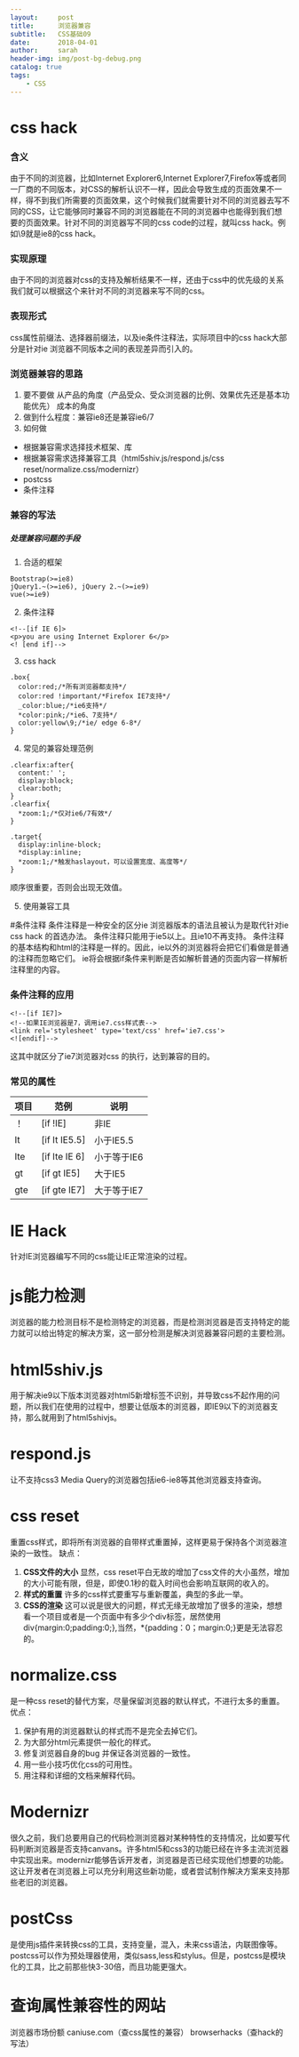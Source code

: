 ```yaml
---
layout:     post
title:      浏览器兼容
subtitle:   CSS基础09
date:       2018-04-01
author:     sarah
header-img: img/post-bg-debug.png
catalog: true
tags:
    - CSS
---
```

# css hack
### 含义
由于不同的浏览器，比如Internet Explorer6,Internet Explorer7,Firefox等或者同一厂商的不同版本，对CSS的解析认识不一样，因此会导致生成的页面效果不一样，得不到我们所需要的页面效果，这个时候我们就需要针对不同的浏览器去写不同的CSS，让它能够同时兼容不同的浏览器能在不同的浏览器中也能得到我们想要的页面效果。针对不同的浏览器写不同的css code的过程，就叫css hack。例如\9就是ie8的css hack。
### 实现原理
由于不同的浏览器对css的支持及解析结果不一样，还由于css中的优先级的关系我们就可以根据这个来针对不同的浏览器来写不同的css。
### 表现形式
css属性前缀法、选择器前缀法，以及ie条件注释法，实际项目中的css hack大部分是针对ie 浏览器不同版本之间的表现差异而引入的。
### 浏览器兼容的思路
1. 要不要做
从产品的角度（产品受众、受众浏览器的比例、效果优先还是基本功能优先）
成本的角度
2. 做到什么程度：兼容ie8还是兼容ie6/7
3. 如何做
- 根据兼容需求选择技术框架、库
- 根据兼容需求选择兼容工具（html5shiv.js/respond.js/css reset/normalize.css/modernizr）
- postcss
- 条件注释
### 兼容的写法
##### 处理兼容问题的手段
1. 合适的框架

```
Bootstrap(>=ie8)
jQuery1.~(>=ie6), jQuery 2.~(>=ie9)
vue(>=ie9)
```
2. 条件注释

```
<!--[if IE 6]>
<p>you are using Internet Explorer 6</p>
<! [end if]-->
```
3. css hack

```
.box{
  color:red;/*所有浏览器都支持*/
  color:red !important/*Firefox IE7支持*/
  _color:blue;/*ie6支持*/
  *color:pink;/*ie6、7支持*/
  color:yellow\9;/*ie/ edge 6-8*/
}
```
4. 常见的兼容处理范例

```
.clearfix:after{
  content:' ';
  display:block;
  clear:both;
}
.clearfix{
  *zoom:1;/*仅对ie6/7有效*/
}
```
```
.target{
  display:inline-block;
  *display:inline;
  *zoom:1;/*触发haslayout，可以设置宽度、高度等*/
}
```
顺序很重要，否则会出现无效值。

5. 使用兼容工具

#条件注释
条件注释是一种安全的区分ie 浏览器版本的语法且被认为是取代针对ie css hack 的首选办法。
条件注释只能用于ie5以上。且ie10不再支持。
条件注释的基本结构和html的注释是一样的。因此，ie以外的浏览器将会把它们看做是普通的注释而忽略它们。
ie将会根据if条件来判断是否如解析普通的页面内容一样解析注释里的内容。
### 条件注释的应用

```
<!--[if IE7]>
<!--如果IE浏览器是7，调用ie7.css样式表-->
<link rel='stylesheet' type='text/css' href='ie7.css'>
<![endif]-->
```
这其中就区分了ie7浏览器对css 的执行，达到兼容的目的。
### 常见的属性  

|项目|范例|说明|
|---|---|---|
|！|[if !IE]|非IE|
|It|[if It IE5.5]|小于IE5.5|
|Ite|[if Ite IE 6]|小于等于IE6|
|gt|[if gt IE5]|大于IE5|
|gte|[if gte IE7]|大于等于IE7|
# IE Hack
针对IE浏览器编写不同的css能让IE正常渲染的过程。
# js能力检测
浏览器的能力检测目标不是检测特定的浏览器，而是检测浏览器是否支持特定的能力就可以给出特定的解决方案，这一部分检测是解决浏览器兼容问题的主要检测。
# html5shiv.js
用于解决ie9以下版本浏览器对html5新增标签不识别，并导致css不起作用的问题，所以我们在使用的过程中，想要让低版本的浏览器，即IE9以下的浏览器支持，那么就用到了html5shivjs。
# respond.js
让不支持css3 Media Query的浏览器包括ie6-ie8等其他浏览器支持查询。
# css reset
重置css样式，即将所有浏览器的自带样式重置掉，这样更易于保持各个浏览器渲染的一致性。
缺点：
1. **CSS文件的大小**
  显然，css reset平白无故的增加了css文件的大小虽然，增加的大小可能有限，但是，即使0.1秒的载入时间也会影响互联网的收入的。
2. **样式的重置**
 许多的css样式要重写与重新覆盖，典型的多此一举。
3. **CSS的渲染**
  这可以说是很大的问题，样式无缘无故增加了很多的渲染，想想看一个项目或者是一个页面中有多少个div标签，居然使用div{margin:0;padding:0;},当然，*{padding：0；margin:0;}更是无法容忍的。
# normalize.css
是一种css reset的替代方案，尽量保留浏览器的默认样式，不进行太多的重置。
优点：
1. 保护有用的浏览器默认的样式而不是完全去掉它们。
2. 为大部分html元素提供一般化的样式。
3. 修复浏览器自身的bug 并保证各浏览器的一致性。
4. 用一些小技巧优化css的可用性。
5. 用注释和详细的文档来解释代码。
# Modernizr
很久之前，我们总要用自己的代码检测浏览器对某种特性的支持情况，比如要写代码判断浏览器是否支持canvans。许多html5和css3的功能已经在许多主流浏览器中实现出来。modernizr能够告诉开发者，浏览器是否已经实现他们想要的功能。这让开发者在浏览器上可以充分利用这些新功能，或者尝试制作解决方案来支持那些老旧的浏览器。
# postCss
是使用js插件来转换css的工具，支持变量，混入，未来css语法，内联图像等。postcss可以作为预处理器使用，类似sass,less和stylus。但是，postcss是模块化的工具，比之前那些快3-30倍，而且功能更强大。
# 查询属性兼容性的网站
浏览器市场份额
caniuse.com（查css属性的兼容）
browserhacks（查hack的写法）
